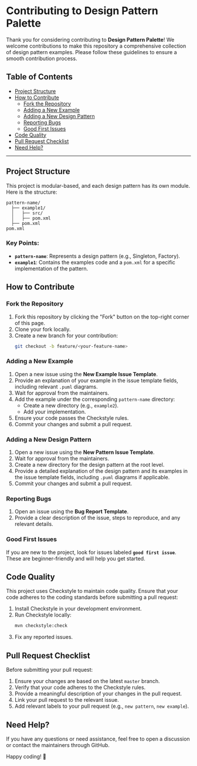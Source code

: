 # Contributing to Design Pattern Palette

Thank you for considering contributing to **Design Pattern Palette**! We welcome contributions to make this repository a comprehensive collection of design pattern examples. Please follow these guidelines to ensure a smooth contribution process.

## Table of Contents

- [Project Structure](#project-structure)
- [How to Contribute](#how-to-contribute)
  - [Fork the Repository](#fork-the-repository)
  - [Adding a New Example](#adding-a-new-example)
  - [Adding a New Design Pattern](#adding-a-new-design-pattern)
  - [Reporting Bugs](#reporting-bugs)
  - [Good First Issues](#good-first-issues)
- [Code Quality](#code-quality)
- [Pull Request Checklist](#pull-request-checklist)
- [Need Help?](#need-help)

---

## Project Structure

This project is modular-based, and each design pattern has its own module. Here is the structure:

```
pattern-name/
  ├── example1/
  │   ├── src/
  │   ├── pom.xml
  ├── pom.xml
pom.xml
```

### Key Points:

- **`pattern-name`**: Represents a design pattern (e.g., Singleton, Factory).
- **`example1`**: Contains the examples code and a `pom.xml` for a specific implementation of the pattern.

## How to Contribute

### Fork the Repository

1. Fork this repository by clicking the "Fork" button on the top-right corner of this page.
2. Clone your fork locally.
3. Create a new branch for your contribution:
   ```bash
   git checkout -b feature/<your-feature-name>
   ```

### Adding a New Example

1. Open a new issue using the **New Example Issue Template**.
2. Provide an explanation of your example in the issue template fields, including relevant `.puml` diagrams.
3. Wait for approval from the maintainers.
4. Add the example under the corresponding `pattern-name` directory:
   - Create a new directory (e.g., `example2`).
   - Add your implementation.
5. Ensure your code passes the Checkstyle rules.
6. Commit your changes and submit a pull request.

### Adding a New Design Pattern

1. Open a new issue using the **New Pattern Issue Template**.
2. Wait for approval from the maintainers.
3. Create a new directory for the design pattern at the root level.
5. Provide a detailed explanation of the design pattern and its examples in the issue template fields, including `.puml` diagrams if applicable.
6. Commit your changes and submit a pull request.

### Reporting Bugs

1. Open an issue using the **Bug Report Template**.
2. Provide a clear description of the issue, steps to reproduce, and any relevant details.

### Good First Issues

If you are new to the project, look for issues labeled **`good first issue`**. These are beginner-friendly and will help you get started.

## Code Quality

This project uses Checkstyle to maintain code quality. Ensure that your code adheres to the coding standards before submitting a pull request:

1. Install Checkstyle in your development environment.
2. Run Checkstyle locally:
   ```bash
   mvn checkstyle:check
   ```
3. Fix any reported issues.

## Pull Request Checklist

Before submitting your pull request:

1. Ensure your changes are based on the latest `master` branch.
2. Verify that your code adheres to the Checkstyle rules.
3. Provide a meaningful description of your changes in the pull request.
4. Link your pull request to the relevant issue.
5. Add relevant labels to your pull request (e.g., `new pattern`, `new example`).

## Need Help?

If you have any questions or need assistance, feel free to open a discussion or contact the maintainers through GitHub.

Happy coding! 🎉
